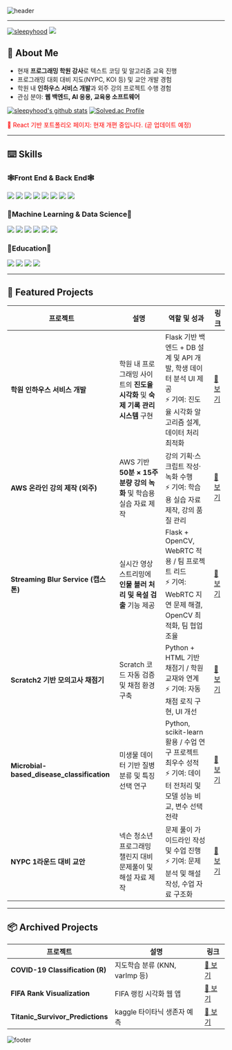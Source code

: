 ![header](https://capsule-render.vercel.app/api?type=Waving&color=gradient&text=OSW's%20GitHub&height=200&fontSize=100&animation=fadeIn)

***



[![sleepyhood](https://img.shields.io/badge/medium-000000?style=flat-square&logo=medium&logoColor=white)](https://medium.com/@smartosw) <img src="https://img.shields.io/badge/gmail-EA4335?style=flat-square&logo=gmail&logoColor=white"/>

## 📌 About Me
- 현재 **프로그래밍 학원 강사**로 텍스트 코딩 및 알고리즘 교육 진행  
- 프로그래밍 대회 대비 지도(NYPC, KOI 등) 및 교안 개발 경험  
- 학원 내 **인하우스 서비스 개발**과 외주 강의 프로젝트 수행 경험  
- 관심 분야: **웹 백엔드, AI 응용, 교육용 소프트웨어**



<!--
[![Solved.ac Profile](http://mazassumnida.wtf/api/mini/generate_badge?boj=smartosw)](https://solved.ac/smartosw)

![sleepyhood's github stats](https://github-readme-stats.vercel.app/api?username=sleepyhood&show_icons=true)
-->

[![sleepyhood's github stats](https://github-readme-stats.vercel.app/api/top-langs/?username=sleepyhood&show_icons=true&hide_border=true&title_color=004386&icon_color=004386&layout=compact)](https://github.com/sleepyhood)
[![Solved.ac Profile](http://mazassumnida.wtf/api/v2/generate_badge?boj=smartosw)](https://solved.ac/smartosw/)


<span style="color:red"> 📌 React 기반 포트폴리오 페이지: 현재 개편 중입니다. (곧 업데이트 예정) </span>


<!--[port]: https://sleepyhood.github.io/osw_portfolio/#/-->

---

## ⌨️ Skills
### 🕸️Front End & Back End🕸️

  <img src="https://img.shields.io/badge/html5-E34F26?style=flat-square&logo=html5&logoColor=white"/> <img src="https://img.shields.io/badge/css3-1572B6?style=flat-square&logo=css3&logoColor=white"/> <img src="https://img.shields.io/badge/JavaScript-F7DF1E?style=flat-square&logo=JavaScript&logoColor=white"/> <img src="https://img.shields.io/badge/react-61DAFB?style=flat-square&logo=react&logoColor=white"/>
  <img src="https://img.shields.io/badge/Node.js-339933?style=flat-square&logo=nodedotjs&logoColor=white"/> <img src="https://img.shields.io/badge/flask-000000?style=flat-square&logo=flask&logoColor=white"/>
<img src="https://img.shields.io/badge/mysql-4479A1?style=flat-square&logo=mysql&logoColor=white"/> <img src="https://img.shields.io/badge/firebase-FFCA28?style=flat-square&logo=firebase&logoColor=white"/> 

### 🤖Machine Learning & Data Science🤖

<img src="https://img.shields.io/badge/R-276DC3?style=flat-square&logo=R&logoColor=white"/> <img src="https://img.shields.io/badge/Python-3776AB?style=flat-square&logo=Python&logoColor=white"/> <img src="https://img.shields.io/badge/tensorflow-FF6F00?style=flat-square&logo=tensorflow&logoColor=white"/> <img src="https://img.shields.io/badge/scikitlearn-F7931E?style=flat-square&logo=scikitlearn&logoColor=white"/> <img src="https://img.shields.io/badge/opencv-5C3EE8?style=flat-square&logo=opencv&logoColor=white"/> <img src="https://img.shields.io/badge/jupyter-F37626?style=flat-square&logo=jupyter&logoColor=white"/>


### 🏫Education🏫

<img src="https://img.shields.io/badge/scratch-4D97FF?style=flat-square&logo=scratch&logoColor=white"/> <img src="https://img.shields.io/badge/arduino-00878F?style=flat-square&logo=arduino&logoColor=white"/> <img src="https://img.shields.io/badge/C++-00599C?style=flat-square&logo=cplusplus&logoColor=white"/>
<img src = "https://img.shields.io/badge/java-%23ED8B00.svg?style=flat-square&logo=java&logoColor=white"/>

***


<!--
[![sleepyhood](https://github.com/sleepyhood/sleepyhood/assets/69490791/bacaac93-ca47-486b-8a82-68b8b919a032)](https://github.com/sleepyhood/COVID19_Classification) 
[![sleepyhood](https://github.com/sleepyhood/sleepyhood/assets/69490791/fae58ba2-cf82-49b7-8646-8bd0e9c74840)](https://github.com/sleepyhood/FIFA_Crawling) 
[![sleepyhood](https://github.com/sleepyhood/sleepyhood/assets/69490791/4d2865d5-90c5-4345-bdf9-1d0a0265644d)](https://github.com/sleepyhood/Capstone_Design) 
[![sleepyhood](https://github.com/sleepyhood/sleepyhood/assets/69490791/f93ab8c0-1301-4e2c-8af0-99008a05559e)](https://github.com/sleepyhood/Microbial-based_disease_classification) 
[![sleepyhood](https://github.com/sleepyhood/sleepyhood/assets/69490791/9846deca-27a1-4123-a8b7-6e3cf3e82cd1)](https://github.com/sleepyhood/Titanic_Survivor_Predictions) 
-->


## 🧪 Featured Projects

| 프로젝트 | 설명 | 역할 및 성과 | 링크 |
|----------|------|-------------|------|
| **학원 인하우스 서비스 개발** | 학원 내 프로그래밍 사이트의 **진도율 시각화** 및 **숙제 기록 관리 시스템** 구현 | Flask 기반 백엔드 + DB 설계 및 API 개발, 학생 데이터 분석 UI 제공 <br> ⚡ 기여: 진도율 시각화 알고리즘 설계, 데이터 처리 최적화 | [🔗 보기](https://github.com/sleepyhood/learning-tracker-api) |
| **AWS 온라인 강의 제작 (외주)** | AWS 기반 **50분 × 15주 분량 강의 녹화** 및 학습용 실습 자료 제작 | 강의 기획·스크립트 작성·녹화 수행 <br> ⚡ 기여: 학습용 실습 자료 제작, 강의 품질 관리 | [🔗 보기](https://github.com/sleepyhood/250810-konyang-cloud-computing) |
| **Streaming Blur Service (캡스톤)** | 실시간 영상 스트리밍에 **인물 블러 처리 및 욕설 검출** 기능 제공 | Flask + OpenCV, WebRTC 적용 / 팀 프로젝트 리드 <br> ⚡ 기여: WebRTC 지연 문제 해결, OpenCV 최적화, 팀 협업 조율 | [🔗 보기](https://github.com/sleepyhood/Capstone_Design) |
| **Scratch2 기반 모의고사 채점기** | Scratch 코드 자동 검증 및 채점 환경 구축 | Python + HTML 기반 채점기 / 학원 교재와 연계 <br> ⚡ 기여: 자동 채점 로직 구현, UI 개선 | [🔗 보기](https://github.com/sleepyhood/scratch_exam) |
| **Microbial-based_disease_classification** | 미생물 데이터 기반 질병 분류 및 특징 선택 연구 | Python, scikit-learn 활용 / 수업 연구 프로젝트 최우수 성적 <br> ⚡ 기여: 데이터 전처리 및 모델 성능 비교, 변수 선택 전략 | [🔗 보기](https://github.com/sleepyhood/Microbial-based_disease_classification) |
| **NYPC 1라운드 대비 교안** | 넥슨 청소년 프로그래밍 챌린지 대비 문제풀이 및 해설 자료 제작 | 문제 풀이 가이드라인 작성 및 수업 진행 <br> ⚡ 기여: 문제 분석 및 해설 작성, 수업 자료 구조화 | [🔗 보기](https://github.com/sleepyhood/250809_NYPC_1Round) |

***

## 📦 Archived Projects

| 프로젝트 | 설명 | 링크 |
|----------|------|------|
| **COVID-19 Classification (R)** | 지도학습 분류 (KNN, varImp 등) | [🔗 보기](https://github.com/sleepyhood/COVID19_Classification) |
| **FIFA Rank Visualization** | FIFA 랭킹 시각화 웹 앱 | [🔗 보기](https://github.com/sleepyhood/FIFA_Crawling) |
| **Titanic_Survivor_Predictions** |  kaggle 타이타닉 생존자 예측 | [🔗 보기](https://github.com/sleepyhood/Titanic_Survivor_Predictions) |





![footer](https://capsule-render.vercel.app/api?section=footer&type=waving&color=gradient)


